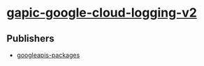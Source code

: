 # [gapic-google-cloud-logging-v2](https://pypi.org/project/gapic-google-cloud-logging-v2)



## Publishers
- [googleapis-packages](https://pypi.org/user/googleapis-packages)

